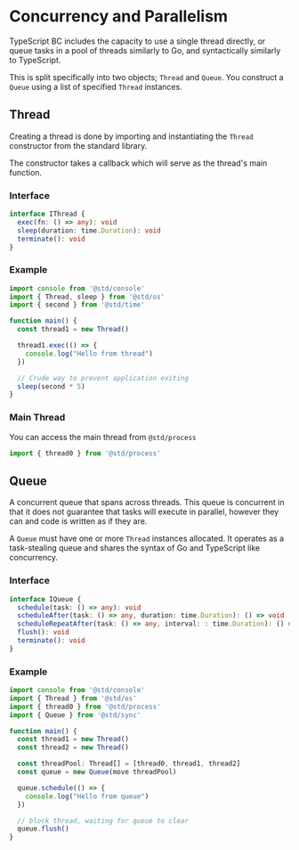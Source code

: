 # Concurrency and Parallelism

TypeScript BC includes the capacity to use a single thread directly, or queue tasks in a pool of threads similarly to Go, and syntactically similarly to TypeScript.

This is split specifically into two objects; `Thread` and `Queue`. You construct a `Queue` using a list of specified `Thread` instances.

## Thread

Creating a thread is done by importing and instantiating the `Thread` constructor from the standard library.

The constructor takes a callback which will serve as the thread's main function.

### Interface

```typescript
interface IThread {
  exec(fn: () => any): void
  sleep(duration: time.Duration): void
  terminate(): void
}
```

### Example

```typescript
import console from '@std/console'
import { Thread, sleep } from '@std/os'
import { second } from '@std/time'

function main() {
  const thread1 = new Thread()

  thread1.exec(() => {
    console.log("Hello from thread")
  })

  // Crude way to prevent application exiting
  sleep(second * 5)
}
```

### Main Thread

You can access the main thread from `@std/process`

```typescript
import { thread0 } from '@std/process'
```

## Queue

A concurrent queue that spans across threads. This queue is concurrent in that it does not guarantee that tasks will execute in parallel, however they can and code is written as if they are.

A `Queue` must have one or more `Thread` instances allocated. It operates as a task-stealing queue and shares the syntax of Go and TypeScript like concurrency. 

### Interface

```typescript
interface IQueue {
  schedule(task: () => any): void
  scheduleAfter(task: () => any, duration: time.Duration): () => void
  scheduleRepeatAfter(task: () => any, interval: : time.Duration): () => void
  flush(): void
  terminate(): void
}
```

### Example

```typescript
import console from '@std/console'
import { Thread } from '@std/os'
import { thread0 } from '@std/process'
import { Queue } from '@std/sync'

function main() {
  const thread1 = new Thread()
  const thread2 = new Thread()

  const threadPool: Thread[] = [thread0, thread1, thread2]
  const queue = new Queue(move threadPool)

  queue.schedule(() => {
    console.log("Hello from queue")
  })

  // block thread, waiting for queue to clear
  queue.flush()
}
```